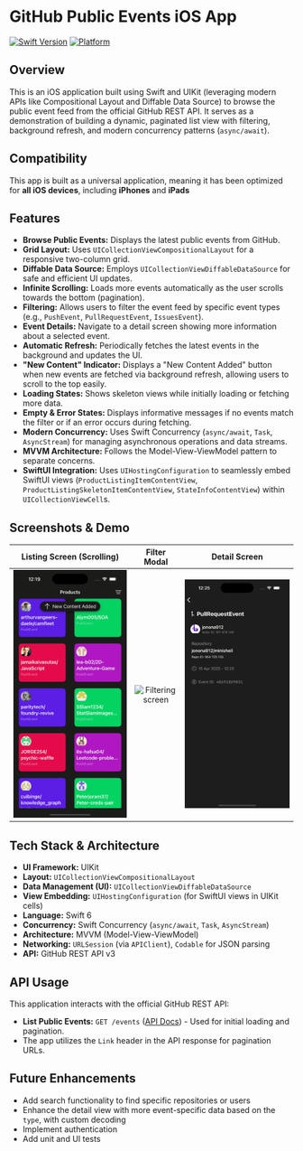 # GitHub Public Events iOS App

[![Swift Version](https://img.shields.io/badge/Swift-6%2B-orange.svg)](https://img.shields.io/badge/Swift-5.7%2B-Orange.svg)
[![Platform](https://img.shields.io/badge/Platform-iOS%2017.0%2B-blue.svg)](https://img.shields.io/badge/Platform-iOS%2017.0%2B-blue.svg)

## Overview

This is an iOS application built using Swift and UIKit (leveraging modern APIs like Compositional Layout and Diffable Data Source) to browse the public event feed from the official GitHub REST API. It serves as a demonstration of building a dynamic, paginated list view with filtering, background refresh, and modern concurrency patterns (`async/await`).

## Compatibility

This app is built as a universal application, meaning it has been optimized for **all iOS devices**, including **iPhones** and **iPads**

## Features

*   **Browse Public Events:** Displays the latest public events from GitHub.
*   **Grid Layout:** Uses `UICollectionViewCompositionalLayout` for a responsive two-column grid.
*   **Diffable Data Source:** Employs `UICollectionViewDiffableDataSource` for safe and efficient UI updates.
*   **Infinite Scrolling:** Loads more events automatically as the user scrolls towards the bottom (pagination).
*   **Filtering:** Allows users to filter the event feed by specific event types (e.g., `PushEvent`, `PullRequestEvent`, `IssuesEvent`).
*   **Event Details:** Navigate to a detail screen showing more information about a selected event.
*   **Automatic Refresh:** Periodically fetches the latest events in the background and updates the UI.
*   **"New Content" Indicator:** Displays a "New Content Added" button when new events are fetched via background refresh, allowing users to scroll to the top easily.
*   **Loading States:** Shows skeleton views while initially loading or fetching more data.
*   **Empty & Error States:** Displays informative messages if no events match the filter or if an error occurs during fetching.
*   **Modern Concurrency:** Uses Swift Concurrency (`async/await`, `Task`, `AsyncStream`) for managing asynchronous operations and data streams.
*   **MVVM Architecture:** Follows the Model-View-ViewModel pattern to separate concerns.
*   **SwiftUI Integration:** Uses `UIHostingConfiguration` to seamlessly embed SwiftUI views (`ProductListingItemContentView`, `ProductListingSkeletonItemContentView`, `StateInfoContentView`) within `UICollectionViewCell`s.

## Screenshots & Demo

| Listing Screen (Scrolling) | Filter Modal | Detail Screen 
| :------------------------: | :----------: | :-----------: 
| ![Listing screen](docs/image/grid.gif) | ![Filtering screen](docs/image/filter.gif) | ![Detail screen ](docs/image/details.png)


## Tech Stack & Architecture

*   **UI Framework:** UIKit
*   **Layout:** `UICollectionViewCompositionalLayout`
*   **Data Management (UI):** `UICollectionViewDiffableDataSource`
*   **View Embedding:** `UIHostingConfiguration` (for SwiftUI views in UIKit cells)
*   **Language:** Swift 6
*   **Concurrency:** Swift Concurrency (`async/await`, `Task`, `AsyncStream`)
*   **Architecture:** MVVM (Model-View-ViewModel)
*   **Networking:** `URLSession` (via `APIClient`), `Codable` for JSON parsing
*   **API:** GitHub REST API v3

## API Usage

This application interacts with the official GitHub REST API:

*   **List Public Events:** `GET /events` ([API Docs](https://docs.github.com/en/rest/activity/events?apiVersion=2022-11-28#list-public-events)) - Used for initial loading and pagination.
*   The app utilizes the `Link` header in the API response for pagination URLs.

## Future Enhancements

*   Add search functionality to find specific repositories or users
*   Enhance the detail view with more event-specific data based on the `type`, with custom decoding
*   Implement authentication
*   Add unit and UI tests
